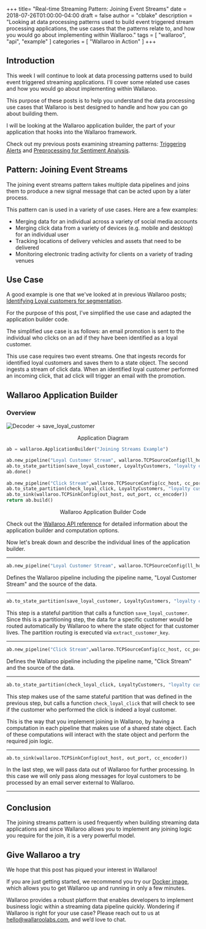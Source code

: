 +++
title= "Real-time Streaming Pattern: Joining Event Streams"
date = 2018-07-26T01:00:00-04:00
draft = false
author = "cblake"
description = "Looking at data processing patterns used to build event triggered stream processing applications, the use cases that the patterns relate to, and how you would go about implementing within Wallaroo."
tags = [
    "wallaroo",
    "api",
    "example"
]
categories = [
    "Wallaroo in Action"
]
+++

## Introduction

This week I will continue to look at data processing patterns used to build event triggered streaming applications.  I'll cover some related use cases and how you would go about implementing within Wallaroo.

This purpose of these posts is to help you understand the data processing use cases that Wallaroo is best designed to handle and how you can go about building them.

I will be looking at the Wallaroo application builder, the part of your application that hooks into the Wallaroo framework.

Check out my previous posts examining streaming patterns: [Triggering Alerts](https://blog.wallaroolabs.com/2018/06/real-time-streaming-pattern-triggering-alerts/) and [Preprocessing for Sentiment Analysis](https://blog.wallaroolabs.com/2018/06/real-time-streaming-pattern-preprocessing-for-sentiment-analysis/).

## Pattern: Joining Event Streams

The joining event streams pattern takes multiple data pipelines and joins them to produce a new signal message that can be acted upon by a later process.

This pattern can is used in a variety of use cases.  Here are a few examples:

+ Merging data for an individual across a variety of social media accounts
+ Merging click data from a variety of devices (e.g. mobile and desktop) for an individual user
+ Tracking locations of delivery vehicles and assets that need to be delivered
+ Monitoring electronic trading activity for clients on a variety of trading venues

## Use Case
A good example is one that we've looked at in previous Wallaroo posts; [Identifying Loyal customers for segmentation](https://blog.wallaroolabs.com/2018/07/event-triggered-customer-segmentation/).  

For the purpose of this post, I’ve simplified the use case and adapted the application builder code. 

The simplified use case is as follows: an email promotion is sent to the individual who clicks on an ad if they have been identified as a loyal customer.

This use case requires two event streams.  One that ingests records for identified loyal customers and saves them to a state object.  The second ingests a stream of click data.  When an identified loyal customer performed an incoming click, that ad click will trigger an email with the promotion.

## Wallaroo Application Builder

### Overview

![Decoder -> save_loyal_customer](/images/post/real-time-streaming-pattern-streaming-joins/image1.png)
<center>Application Diagram</center>


```python
ab = wallaroo.ApplicationBuilder("Joining Streams Example")

ab.new_pipeline("Loyal Customer Stream", wallaroo.TCPSourceConfig(ll_host, ll_port, ll_decoder))
ab.to_state_partition(save_loyal_customer, LoyaltyCustomers, "loyalty customers", extract_customer_key)
ab.done()
    
ab.new_pipeline("Click Stream",wallaroo.TCPSourceConfig(cc_host, cc_port, cc_decoder))
ab.to_state_partition(check_loyal_click, LoyaltyCustomers, "loyalty customers", extract_customer_key)
ab.to_sink(wallaroo.TCPSinkConfig(out_host, out_port, cc_encoder))
return ab.build()
```
<center>Wallaroo Application Builder Code</center>


Check out the [Wallaroo API reference](https://docs.wallaroolabs.com/book/python/api.html#applicationbuilder) for detailed information about the application builder and computation options.

Now let's break down and describe the individual lines of the application builder.

---

```python
ab.new_pipeline("Loyal Customer Stream", wallaroo.TCPSourceConfig(ll_host, ll_port, ll_decoder))
```

Defines the Wallaroo pipeline including the pipeline name, "Loyal Customer Stream" and the source of the data.

---

```python
ab.to_state_partition(save_loyal_customer, LoyaltyCustomers, "loyalty customers", extract_customer_key)
```

This step is a stateful partition that calls a function `save_loyal_customer`. Since this is a partitioning step, the data for a specific customer would be routed automatically by Wallaroo to where the state object for that customer lives. The partition routing is executed via `extract_customer_key`.

---

```python
ab.new_pipeline("Click Stream",wallaroo.TCPSourceConfig(cc_host, cc_port, cc_decoder))
```

Defines the Wallaroo pipeline including the pipeline name, "Click Stream" and the source of the data.

---

```python
ab.to_state_partition(check_loyal_click, LoyaltyCustomers, "loyalty customers", extract_customer_key, initial_partitions)
```

This step makes use of the same stateful partition that was defined in the previous step, but calls a function `check_loyal_click` that will check to see if the customer who performed the click is indeed a loyal customer.

This is the way that you implement joining in Wallaroo, by having a computation in each pipeline that makes use of a shared state object. Each of these computations will interact with the state object and perform the required join logic.

---

```python
ab.to_sink(wallaroo.TCPSinkConfig(out_host, out_port, cc_encoder))
```

In the last step, we will pass data out of Wallaroo for further processing.  In this case we will only pass along messages for loyal customers to be processed by an email server external to Wallaroo.

---

## Conclusion
The joining streams pattern is used frequently when building streaming data applications and since Wallaroo allows you to implement any joining logic you require for the join, it is a very powerful model.

## Give Wallaroo a try
We hope that this post has piqued your interest in Wallaroo!

If you are just getting started, we recommend you try our [Docker image](https://docs.wallaroolabs.com/book/getting-started/docker-setup.html), which allows you to get Wallaroo up and running in only a few minutes.

Wallaroo provides a robust platform that enables developers to implement business logic within a streaming data pipeline quickly. Wondering if Wallaroo is right for your use case? Please reach out to us at [hello@wallaroolabs.com](hello@wallaroolabs.com), and we’d love to chat.




